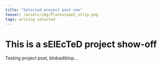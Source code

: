 ```yaml
---
title: "Selected project post one"
teaser: /assets/img/Platescape2_strip.png
tags: writing selected
---
```


# This is a sElEcTeD project show-off
Testing project post, blobadiblop... 

